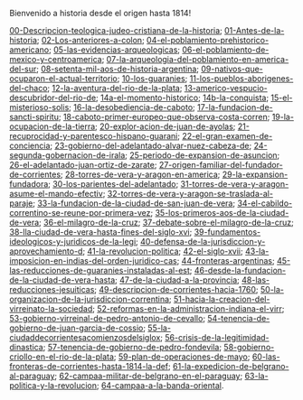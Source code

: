 Bienvenido a historia desde el origen hasta 1814!

[00-Descripcion-teologica-judeo-cristiana-de-la-historia](00-Descripcion-teologica-judeo-cristiana-de-la-historia); 
[01-Antes-de-la-historia](01-Antes-de-la-historia); 
[02-Los-anteriores-a-colon](02-Los-anteriores-a-colon); 
[04-el-poblamiento-prehistorico-americano](04-el-poblamiento-prehistorico-americano); 
[05-las-evidencias-arqueologicas](05-las-evidencias-arqueologicas); 
[06-el-poblamiento-de-mexico-y-centroamerica](06-el-poblamiento-de-mexico-y-centroamerica); 
[07-la-arqueologia-del-poblamiento-en-america-del-sur](07-la-arqueologia-del-poblamiento-en-america-del-sur); 
[08-setenta-mil-aos-de-historia-argentina](08-setenta-mil-aos-de-historia-argentina); 
[09-nativos-que-ocuparon-el-actual-territorio](09-nativos-que-ocuparon-el-actual-territorio); 
[10-los-guaranies](10-los-guaranies); 
[11-los-pueblos-aborigenes-del-chaco](11-los-pueblos-aborigenes-del-chaco); 
[12-la-aventura-del-rio-de-la-plata](12-la-aventura-del-rio-de-la-plata); 
[13-americo-vespucio-descubridor-del-rio-de](13-americo-vespucio-descubridor-del-rio-de); 
[14a-el-momento-historico](14a-el-momento-historico); 
[14b-la-conquista](14b-la-conquista); 
[15-el-misterioso-solis](15-el-misterioso-solis); 
[16-la-desobediencia-de-caboto](16-la-desobediencia-de-caboto); 
[17-la-fundacion-de-sancti-spiritu](17-la-fundacion-de-sancti-spiritu); 
[18-caboto-primer-europeo-que-observa-costa-corren](18-caboto-primer-europeo-que-observa-costa-corren); 
[19-la-ocupacion-de-la-tierra](19-la-ocupacion-de-la-tierra); 
[20-explor-acion-de-juan-de-ayolas](20-explor-acion-de-juan-de-ayolas); 
[21-recuprocidad-y-parentesco-hispano-guarani](21-recuprocidad-y-parentesco-hispano-guarani); 
[22-el-gran-examen-de-conciencia](22-el-gran-examen-de-conciencia); 
[23-gobierno-del-adelantado-alvar-nuez-cabeza-de](23-gobierno-del-adelantado-alvar-nuez-cabeza-de); 
[24-segunda-gobernacion-de-irala](24-segunda-gobernacion-de-irala); 
[25-periodo-de-expansion-de-asuncion](25-periodo-de-expansion-de-asuncion); 
[26-el-adelantado-juan-ortiz-de-zarate](26-el-adelantado-juan-ortiz-de-zarate); 
[27-origen-familiar-del-fundador-de-corrientes](27-origen-familiar-del-fundador-de-corrientes); 
[28-torres-de-vera-y-aragon-en-america](28-torres-de-vera-y-aragon-en-america); 
[29-la-expansion-fundadora](29-la-expansion-fundadora); 
[30-los-parientes-del-adelantado](30-los-parientes-del-adelantado); 
[31-torres-de-vera-y-aragon-asume-el-mando-efectiv](31-torres-de-vera-y-aragon-asume-el-mando-efectiv); 
[32-torres-de-vera-y-aragon-se-traslada-al-paraje](32-torres-de-vera-y-aragon-se-traslada-al-paraje); 
[33-la-fundacion-de-la-ciudad-de-san-juan-de-vera](33-la-fundacion-de-la-ciudad-de-san-juan-de-vera); 
[34-el-cabildo-correntino-se-reune-por-primera-vez](34-el-cabildo-correntino-se-reune-por-primera-vez); 
[35-los-primeros-aos-de-la-ciudad-de-vera](35-los-primeros-aos-de-la-ciudad-de-vera); 
[36-el-milagro-de-la-cruz](36-el-milagro-de-la-cruz); 
[37-debate-sobre-el-milagro-de-la-cruz](37-debate-sobre-el-milagro-de-la-cruz); 
[38-lla-ciudad-de-vera-hasta-fines-del-siglo-xvi](38-lla-ciudad-de-vera-hasta-fines-del-siglo-xvi); 
[39-fundamentos-ideologicos-y-juridicos-de-la-legi](39-fundamentos-ideologicos-y-juridicos-de-la-legi); 
[40-defensa-de-la-jurisdiccion-y-aprovechamiento-d](40-defensa-de-la-jurisdiccion-y-aprovechamiento-d); 
[41-la-revolucion-politica](41-la-revolucion-politica); 
[42-el-siglo-xvii](42-el-siglo-xvii); 
[43-la-imposicion-en-indias-del-orden-juridico-cas](43-la-imposicion-en-indias-del-orden-juridico-cas); 
[44-fronteras-argentinas](44-fronteras-argentinas); 
[45-las-reducciones-de-guaranies-instaladas-al-est](45-las-reducciones-de-guaranies-instaladas-al-est); 
[46-desde-la-fundacion-de-la-ciudad-de-vera-hasta](46-desde-la-fundacion-de-la-ciudad-de-vera-hasta); 
[47-de-la-ciudad-a-la-provincia](47-de-la-ciudad-a-la-provincia); 
[48-las-reducciones-jesuiticas](48-las-reducciones-jesuiticas); 
[49-descripcion-de-corrientes-hacia-1760](49-descripcion-de-corrientes-hacia-1760); 
[50-la-organizacion-de-la-jurisdiccion-correntina](50-la-organizacion-de-la-jurisdiccion-correntina); 
[51-hacia-la-creacion-del-virreinato-la-sociedad](51-hacia-la-creacion-del-virreinato-la-sociedad); 
[52-reformas-en-la-administracion-indiana-el-virr](52-reformas-en-la-administracion-indiana-el-virr); 
[53-gobierno-virreinal-de-pedro-antonio-de-cevallo](53-gobierno-virreinal-de-pedro-antonio-de-cevallo); 
[54-tenencia-de-gobierno-de-juan-garcia-de-cossio](54-tenencia-de-gobierno-de-juan-garcia-de-cossio); 
[55-la-ciudaddecorrientesacomienzosdelsiglox](55-la-ciudaddecorrientesacomienzosdelsiglox); 
[56-crisis-de-la-legitimidad-dinastica](56-crisis-de-la-legitimidad-dinastica); 
[57-tenencia-de-gobierno-de-pedro-fondevila](57-tenencia-de-gobierno-de-pedro-fondevila); 
[58-gobierno-criollo-en-el-rio-de-la-plata](58-gobierno-criollo-en-el-rio-de-la-plata); 
[59-plan-de-operaciones-de-mayo](59-plan-de-operaciones-de-mayo); 
[60-las-fronteras-de-corrientes-hasta-1814-la-def](60-las-fronteras-de-corrientes-hasta-1814-la-def); 
[61-la-expedicion-de-belgrano-al-paraguay](61-la-expedicion-de-belgrano-al-paraguay); 
[62-campaa-militar-de-belgrano-en-el-paraguay](62-campaa-militar-de-belgrano-en-el-paraguay); 
[63-la-politica-y-la-revolucion](63-la-politica-y-la-revolucion); 
[64-campaa-a-la-banda-oriental](64-campaa-a-la-banda-oriental). 